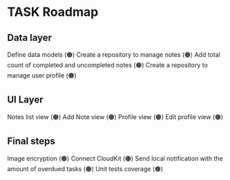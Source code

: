 #  TASK Roadmap

## Data layer
Define data models (🟠)
Create a repository to manage notes (🟠)
Add total count of completed and uncompleted notes (🟠)
Create a repository to manage user profile (🟠)

## UI Layer
Notes list view (🟠)
Add Note view (🟠)
Profile view (🟠)
Edit profile view (🟠)

## Final steps
Image encryption (🟠)
Connect CloudKit (🟠)
Send local notification with the amount of overdued tasks (🟠)
Unit tests coverage (🟠)
